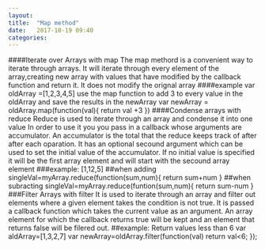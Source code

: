 ```yaml
---
layout: 
title:  "Map method"
date:   2017-10-19 09:40
categories: 
---
```

####Iterate over Arrays with map
The map methord is a convenient way to iterate through arrays.
It will iterate through every element of the array,creating new array with values that have modified by the callback function and return it.
It does not modify the orignal array
  ####example 
  var oldArray =[1,2,3,4,5]
  use the map function to add 3 to every value in the oldArray and save the results in the newArray
  var newArray = oldArray.map(function(val){
   return val +3
    })
####Condense arrays with reduce
Reduce is used to iterate through an array and condense it into one value
In order to use it you you pass in a callback whose arguments are accumulator.
An accumulator is the total that the reduce keeps track of after after each oparation.
It has an optional secound argument which can be used to set the initial value of the accumulator.
If no initial value is specified it will be the first array element and will start with the secound array element
  ###example:
  [1,12,5]
  ##when adding
  singleVal=myArray.reduce(function(sum,num){
  return sum+num
  }
   ##when subracting
   singleVal=myArray.reduce(funtion(sum,num){
    return sum-num
    }
###Filter Arrays with filter
It is used to iterate through an array and filter out elements where a given element takes the condition is not true.
It is passed a callback function which takes the current value as an argument.
An array element for which the callback returns true will be kept and an element that returns false will be filered out.
 ##example: Return values less than 6
  var aldArray=[1,3,2,7]
  var newArray=oldArray.filter(function(val)
  return val<6;
  });  